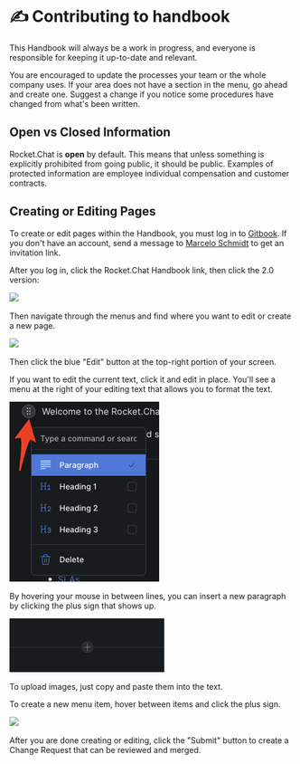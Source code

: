 # ✍ Contributing to handbook

This Handbook will always be a work in progress, and everyone is responsible for keeping it up-to-date and relevant.

You are encouraged to update the processes your team or the whole company uses. If your area does not have a section in the menu, go ahead and create one. Suggest a change if you notice some procedures have changed from what's been written.

## Open vs Closed Information

Rocket.Chat is **open** by default. This means that unless something is explicitly prohibited from going public, it should be public. Examples of protected information are employee individual compensation and customer contracts.

## Creating or Editing Pages

To create or edit pages within the Handbook, you must log in to [Gitbook](https://app.gitbook.com/login). If you don't have an account, send a message to [Marcelo Schmidt](contributing-to-handbook.md#open-vs-closed-information) to get an invitation link.

After you log in, click the Rocket.Chat Handbook link, then click the 2.0 version:

![](<../.gitbook/assets/image (28) (1) (1).png>)

Then navigate through the menus and find where you want to edit or create a new page.

![](<../.gitbook/assets/image (30) (1) (1).png>)

Then click the blue "Edit" button at the top-right portion of your screen.

If you want to edit the current text, click it and edit in place. You'll see a menu at the right of your editing text that allows you to format the text.

![](<../.gitbook/assets/image (26) (2).png>)

By hovering your mouse in between lines, you can insert a new paragraph by clicking the plus sign that shows up.

![](<../.gitbook/assets/image (27) (2).png>)

To upload images, just copy and paste them into the text.

To create a new menu item, hover between items and click the plus sign.

![](<../.gitbook/assets/image (25) (2) (1).png>)

After you are done creating or editing, click the "Submit" button to create a Change Request that can be reviewed and merged.
